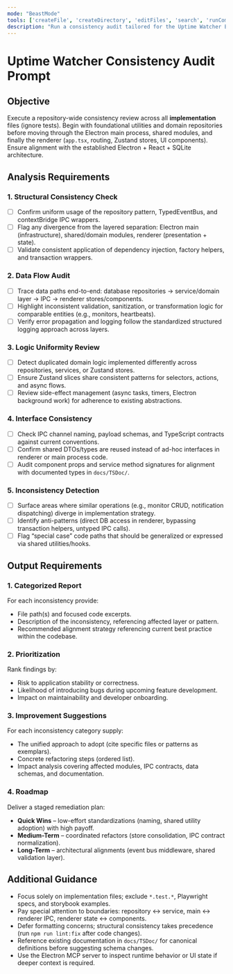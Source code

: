 ```yaml
---
mode: "BeastMode"
tools: ['createFile', 'createDirectory', 'editFiles', 'search', 'runCommands', 'runTasks', 'usages', 'vscodeAPI', 'think', 'problems', 'changes', 'testFailure', 'openSimpleBrowser', 'fetch', 'githubRepo', 'extensions', 'todos', 'runTests', 'context7', 'append_insight', 'describe_table', 'list_insights', 'list_tables', 'read_query', 'sequentialthinking', 'electron-mcp-server', 'execute_command', 'get_diagnostics', 'get_references', 'get_symbol_lsp_info', 'open_files', 'rename_symbol', 'review', 'reviewStaged', 'reviewUnstaged', 'websearch']
description: "Run a consistency audit tailored for the Uptime Watcher Electron + React stack."
---
```


# Uptime Watcher Consistency Audit Prompt

## Objective

Execute a repository-wide consistency review across all **implementation** files (ignore tests). Begin with foundational utilities and domain repositories before moving through the Electron main process, shared modules, and finally the renderer (`app.tsx`, routing, Zustand stores, UI components). Ensure alignment with the established Electron + React + SQLite architecture.

## Analysis Requirements

### 1. Structural Consistency Check

- [ ] Confirm uniform usage of the repository pattern, TypedEventBus, and contextBridge IPC wrappers.
- [ ] Flag any divergence from the layered separation: Electron main (infrastructure), shared/domain modules, renderer (presentation + state).
- [ ] Validate consistent application of dependency injection, factory helpers, and transaction wrappers.

### 2. Data Flow Audit

- [ ] Trace data paths end-to-end: database repositories → service/domain layer → IPC → renderer stores/components.
- [ ] Highlight inconsistent validation, sanitization, or transformation logic for comparable entities (e.g., monitors, heartbeats).
- [ ] Verify error propagation and logging follow the standardized structured logging approach across layers.

### 3. Logic Uniformity Review

- [ ] Detect duplicated domain logic implemented differently across repositories, services, or Zustand stores.
- [ ] Ensure Zustand slices share consistent patterns for selectors, actions, and async flows.
- [ ] Review side-effect management (async tasks, timers, Electron background work) for adherence to existing abstractions.

### 4. Interface Consistency

- [ ] Check IPC channel naming, payload schemas, and TypeScript contracts against current conventions.
- [ ] Confirm shared DTOs/types are reused instead of ad-hoc interfaces in renderer or main process code.
- [ ] Audit component props and service method signatures for alignment with documented types in `docs/TSDoc/`.

### 5. Inconsistency Detection

- [ ] Surface areas where similar operations (e.g., monitor CRUD, notification dispatching) diverge in implementation strategy.
- [ ] Identify anti-patterns (direct DB access in renderer, bypassing transaction helpers, untyped IPC calls).
- [ ] Flag “special case” code paths that should be generalized or expressed via shared utilities/hooks.

## Output Requirements

### 1. Categorized Report

For each inconsistency provide:
- File path(s) and focused code excerpts.
- Description of the inconsistency, referencing affected layer or pattern.
- Recommended alignment strategy referencing current best practice within the codebase.

### 2. Prioritization

Rank findings by:
- Risk to application stability or correctness.
- Likelihood of introducing bugs during upcoming feature development.
- Impact on maintainability and developer onboarding.

### 3. Improvement Suggestions

For each inconsistency category supply:
- The unified approach to adopt (cite specific files or patterns as exemplars).
- Concrete refactoring steps (ordered list).
- Impact analysis covering affected modules, IPC contracts, data schemas, and documentation.

### 4. Roadmap

Deliver a staged remediation plan:
- **Quick Wins** – low-effort standardizations (naming, shared utility adoption) with high payoff.
- **Medium-Term** – coordinated refactors (store consolidation, IPC contract normalization).
- **Long-Term** – architectural alignments (event bus middleware, shared validation layer).

## Additional Guidance

- Focus solely on implementation files; exclude `*.test.*`, Playwright specs, and storybook examples.
- Pay special attention to boundaries: repository ↔ service, main ↔ renderer IPC, renderer state ↔ components.
- Defer formatting concerns; structural consistency takes precedence (run `npm run lint:fix` after code changes).
- Reference existing documentation in `docs/TSDoc/` for canonical definitions before suggesting schema changes.
- Use the Electron MCP server to inspect runtime behavior or UI state if deeper context is required.
